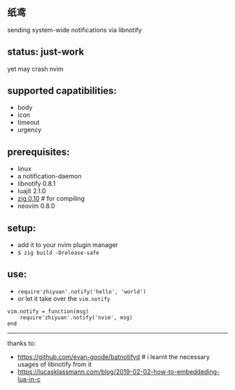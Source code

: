 
纸鸢
---

sending system-wide notifications via libnotify

## status: just-work

yet may crash nvim

## supported capatibilities:

* body
* icon
* timeout
* urgency

## prerequisites:

* linux
* a notification-daemon
* libnotify 0.8.1
* luajit 2.1.0
* [zig 0.10](https://ziglang.org/download) # for compiling
* neovim 0.8.0

## setup:

* add it to your nvim plugin manager
* `$ zig build -Drelease-safe`

## use:

* `require'zhiyuan'.notify('hello', 'world')`
* or let it take over the `vim.notify`

```
vim.notify = function(msg)
    require'zhiyuan'.notify('nvim', msg)
end
```

---

thanks to:
* https://github.com/evan-goode/batnotifyd # i learnt the necessary usages of libnotify from it
* https://lucasklassmann.com/blog/2019-02-02-how-to-embeddeding-lua-in-c
